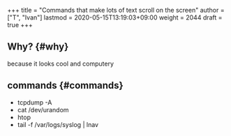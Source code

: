 +++
title = "Commands that make lots of text scroll on the screen"
author = ["T", "Ivan"]
lastmod = 2020-05-15T13:19:03+09:00
weight = 2044
draft = true
+++

## Why? {#why}

because it looks cool and computery


## commands {#commands}

-   tcpdump -A
-   cat /dev/urandom
-   htop
-   tail -f /var/logs/syslog | lnav
